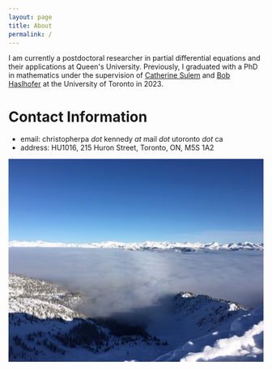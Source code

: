 ```yaml
---
layout: page
title: About
permalink: /
---
```


I am currently a postdoctoral researcher in partial differential equations and their applications at Queen's University. Previously, I graduated with a PhD in mathematics under the supervision of [Catherine Sulem](https://www.math.toronto.edu/sulem/) and [Bob Haslhofer](https://www.math.toronto.edu/roberth/) at the University of Toronto in 2023.

Contact Information
======

  - email: christopherpa _dot_ kennedy _at_ mail _dot_ utoronto _dot_ ca
  - address: HU1016, 215 Huron Street, Toronto, ON, M5S 1A2

![](assets/img/KHMR_clouds.jpg)
